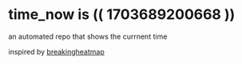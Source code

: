 # time_now is (( 1703689200668 ))

an automated repo that shows the currnent time

inspired by [breakingheatmap](https://github.com/breakingheatmap/breakingheatmap)